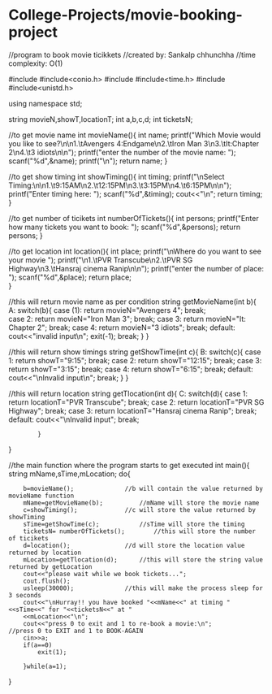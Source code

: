 # College-Projects/movie-booking-project

//program to book movie ticikkets
//created by: Sankalp chhunchha
//time complexity: O(1)


#include<iostream>
#include<conio.h>
#include<cstdlib>
#include<time.h>
#include<string>
#include<unistd.h>


using namespace std;

string movieN,showT,locationT;
int a,b,c,d;
int ticketsN;

//to get movie name
int movieName(){
	int name;
	printf("Which Movie would you like to see?\n\n1.\tAvengers 4:Endgame\n2.\tIron Man 3\n3.\tIt:Chapter 2\n4.\t3 idiots\n\n");
	printf("enter the number of the movie name: ");
	scanf("%d",&name);
	printf("\n");
	return name;
}

//to get show timing
int showTiming(){
	int timing;
	printf("\nSelect Timing:\n\n1.\t9:15AM\n2.\t12:15PM\n3.\t3:15PM\n4.\t6:15PM\n\n");
	printf("Enter timing here: ");
	scanf("%d",&timing);
	cout<<"\n";
	return timing;
}

//to get number of ticikets
int numberOfTickets(){
	int persons;
	printf("Enter how many tickets you want to book: ");
	scanf("%d",&persons);
	return persons;
}

//to get location
int location(){
	int place;
	printf("\nWhere do you want to see your movie ");
	printf("\n1.\tPVR Transcube\n2.\tPVR SG Highway\n3.\tHansraj cinema Ranip\n\n");
	printf("enter the number of place:  ");
	scanf("%d",&place);
	return place;	
}

//this will return movie name as per condition
string getMovieName(int b){
A:	switch(b){
			case (1):
				return movieN="Avengers 4";
				break;	
			case 2:
				return movieN="Iron Man 3";
				break;
			case 3:
				return movieN="It: Chapter 2";
				break;
			case 4:
				return movieN="3 idiots";
				break;
			default:
				 cout<<"invalid input\n";
				 exit(-1);
				 break;
			} 
}

//this will return show timings
string getShowTime(int c){
B:	switch(c){
			case 1:
				return showT="9:15";
				break;
			case 2:
				return showT="12:15";
				break;
			case 3:
				return showT="3:15";
				break;
			case 4:
				return showT="6:15";
				break;
			default:
				cout<<"\nInvalid input\n";
				break;
			}
}

//this will return location 
string getTlocation(int d){
C:	switch(d){
			case 1:
				return locationT="PVR Transcube";
				break;
			case 2:
				return locationT="PVR SG Highway";
				break;
			case 3:
				return locationT="Hansraj cinema Ranip";
				break;
			default:
				cout<<"\nInvalid input";
				break;
				
			}
}

//the main function where the program starts to get executed
int main(){
	string mName,sTime,mLocation;
		do{
		
		b=movieName();				//b will contain the value returned by movieName function
		mName=getMovieName(b);			//mName will store the movie name
		c=showTiming();				//c will store the value returned by showTiming
		sTime=getShowTime(c);			//sTime will store the timing
		ticketsN= numberOfTickets();		//this will store the number of ticikets
		d=location();				//d will store the location value returned by location
		mLocation=getTlocation(d);		//this will store the string value returned by getLocation
		cout<<"please wait while we book tickets...";
		cout.flush();
		usleep(30000);				//this will make the process sleep for 3 seconds
		cout<<"\nHurray!! you have booked "<<mName<<" at timing "<<sTime<<" for "<<ticketsN<<" at "
		<<mLocation<<"\n";
		cout<<"press 0 to exit and 1 to re-book a movie:\n";		//press 0 to EXIT and 1 to BOOK-AGAIN
		cin>>a;
		if(a==0)
			exit(1);
		
		}while(a=1);

}
